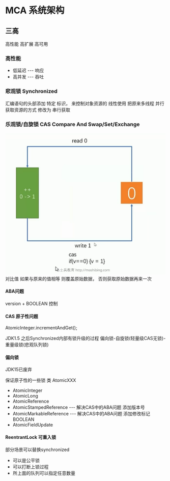# MCA 系统架构

## 三高
高性能
高扩展
高可用

### 高性能
- 低延迟 --- 响应
- 高并发 --- 吞吐


### 悲观锁 Synchronized
汇编语句的头部添加 特定 标识， 来控制对象资源的 线性使用
把原来多线程 并行获取资源的方式 修改为 串行获取

### 乐观锁/自旋锁  CAS Compare And Swap/Set/Exchange
<img src="./static/cas_flow.png"/>
对比值 如果与原来的值相等 则覆盖原始数据， 否则获取原始数据再来一次


#### ABA问题
version + BOOLEAN 控制

#### CAS 原子性问题
AtomicInteger.incrementAndGet();


JDK1.5 之后Synchronized内部有锁升级的过程
偏向锁-自旋锁(轻量级CAS无锁)-重量级锁(悲观队列锁)

#### 偏向锁
JDK15已废弃

保证原子性的一些锁 类
AtomicXXX
- AtomicInteger
- AtomicLong
- AtomicReference
- AtomicStampedReference --- 解决CAS中的ABA问题 添加版本号
- AtomicMarkableReference --- 解决CAS中的ABA问题 添加修改标记BOOLEAN
- AtomicFieldUpdate

#### ReentrantLock 可重入锁
部分场景可以替换synchronized
- 可以是公平锁
- 可以打断上锁过程
- 所上面的队列可以指定任意数量 


